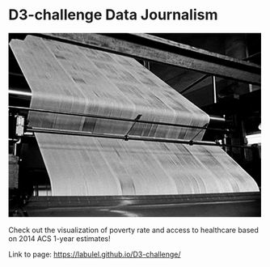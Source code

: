 # D3-challenge Data Journalism

![GitHub Logo](/images/giphy.gif)

Check out the visualization of poverty rate and access to healthcare based on 2014 ACS 1-year estimates!


Link to page: https://labulel.github.io/D3-challenge/
